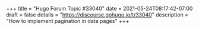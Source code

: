 +++
title = "Hugo Forum Topic #33040"
date = 2021-05-24T08:17:42-07:00
draft = false
details = "https://discourse.gohugo.io/t/33040"
description = "How to implement pagination in data pages"
+++
